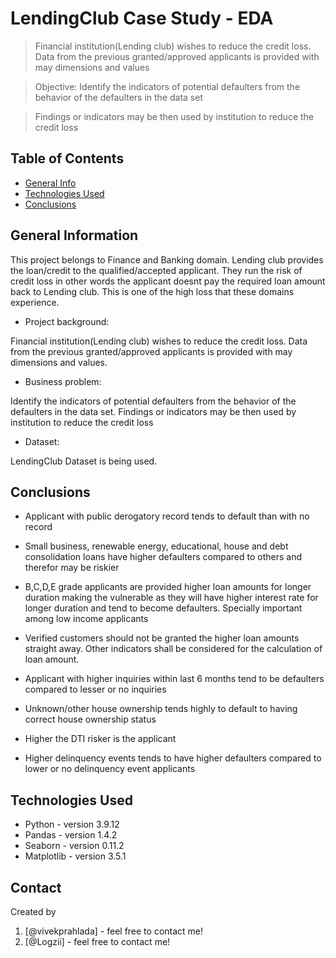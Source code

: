 # LendingClub Case Study - EDA

> Financial institution(Lending club) wishes to reduce the credit loss. Data from the
previous granted/approved applicants is provided with may dimensions and values

> Objective: Identify the indicators of potential defaulters from the behavior of the
defaulters in the data set

> Findings or indicators may be then used by institution to reduce the credit loss


## Table of Contents
* [General Info](#general-information)
* [Technologies Used](#technologies-used)
* [Conclusions](#conclusions)


## General Information
This project belongs to Finance and Banking domain. Lending club provides the loan/credit
to the qualified/accepted applicant. They run the risk of credit loss in other words
the applicant doesnt pay the required loan amount back to Lending club. This is one of the 
high loss that these domains experience.
 
- Project background:

Financial institution(Lending club) wishes to reduce the credit loss. Data from the
previous granted/approved applicants is provided with may dimensions and values.

- Business problem:

Identify the indicators of potential defaulters from the behavior of the
defaulters in the data set.
Findings or indicators may be then used by institution to reduce the credit loss

- Dataset:

LendingClub Dataset is being used.


## Conclusions
- Applicant with public derogatory record tends to default than with no record

- Small business, renewable energy, educational, house and debt consolidation loans have higher
defaulters compared to others and therefor may be riskier

- B,C,D,E grade applicants are provided higher loan amounts for longer duration making the
vulnerable as they will have higher interest rate for longer duration and tend to become defaulters.
Specially important among low income applicants

- Verified customers should not be granted the higher loan amounts straight away. Other indicators
shall be considered for the calculation of loan amount.

- Applicant with higher inquiries within last 6 months tend to be defaulters compared to lesser or no
inquiries

- Unknown/other house ownership tends highly to default to having correct house ownership status

- Higher the DTI risker is the applicant

- Higher delinquency events tends to have higher defaulters compared to lower or no delinquency
event applicants


## Technologies Used
- Python - version 3.9.12
- Pandas - version 1.4.2
- Seaborn - version 0.11.2
- Matplotlib - version 3.5.1

## Contact
Created by 
    
1. [@vivekprahlada] - feel free to contact me!
2. [@Logzii] - feel free to contact me!

